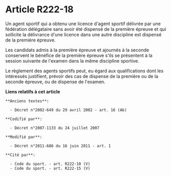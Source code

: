 # Article R222-18

Un agent sportif qui a obtenu une licence d'agent sportif délivrée par une fédération délégataire sans avoir été dispensé de
la première épreuve et qui sollicite la délivrance d'une licence dans une autre discipline est dispensé de la première
épreuve.

Les candidats admis à la première épreuve et ajournés à la seconde conservent le bénéfice de la première épreuve s'ils se
présentent à la session suivante de l'examen dans la même discipline sportive.

Le règlement des agents sportifs peut, eu égard aux qualifications dont les intéressés justifient, prévoir des cas de
dispense de la première ou de la seconde épreuve, ou de dispense de l'examen.

**Liens relatifs à cet article**

	**Anciens textes**:

	  - Décret n°2002-649 du 29 avril 2002 - art. 16 (Ab)

	**Codifié par**:

	  - Décret n°2007-1133 du 24 juillet 2007

	**Modifié par**:

	  - Décret n°2011-686 du 16 juin 2011 - art. 1

	**Cité par**:

	  - Code du sport. - art. R222-10 (V)
	  - Code du sport. - art. R222-15 (V)
